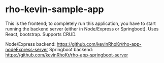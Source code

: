 # rho-kevin-sample-app
 
This is the frontend; to completely run this application, you have to start running the backend server (either in Node/Express or Springboot).
Uses React, bootstrap. Supports CRUD. 

Node/Express backend: https://github.com/kevinRhoKr/rho-app-nodeExpress-server
Springboot backend: https://github.com/kevinRhoKr/rho-app-springboot-server


